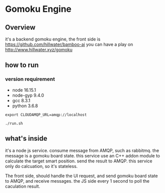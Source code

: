 # Gomoku Engine

## Overview
it's a backend gomoku engine, 
the front side is https://github.com/hillwater/bamboo-ai 
you can have a play on http://www.hillwater.xyz/gomoku 



## how to run

### version requirement
- node 16.15.1
- node-gyp 9.4.0
- gcc 8.3.1
- python 3.6.8


````
export CLOUDAMQP_URL=amqp://localhost

./run.sh
````

## what's inside
it's a node js service.
consume message from AMQP, such as rabbitmq.
the message is a gomoku board state.
this service use an C++ addon module to calculate the target smart position.
send the result to AMQP.
this service only do calcuation, so it's stateless.

The front side, should handle the UI request, and send gomoku board state to AMQP, and receive messages.
the JS side every 1 second to poll the caculation result.

